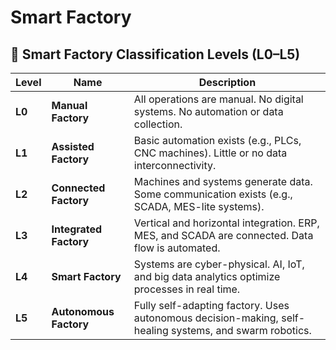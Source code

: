 # Smart Factory

## 🔢 **Smart Factory Classification Levels (L0–L5)**

| **Level** | **Name** | **Description** |
| --- | --- | --- |
| **L0** | **Manual Factory** | All operations are manual. No digital systems. No automation or data collection. |
| **L1** | **Assisted Factory** | Basic automation exists (e.g., PLCs, CNC machines). Little or no data interconnectivity. |
| **L2** | **Connected Factory** | Machines and systems generate data. Some communication exists (e.g., SCADA, MES-lite systems). |
| **L3** | **Integrated Factory** | Vertical and horizontal integration. ERP, MES, and SCADA are connected. Data flow is automated. |
| **L4** | **Smart Factory** | Systems are cyber-physical. AI, IoT, and big data analytics optimize processes in real time. |
| **L5** | **Autonomous Factory** | Fully self-adapting factory. Uses autonomous decision-making, self-healing systems, and swarm robotics. |

